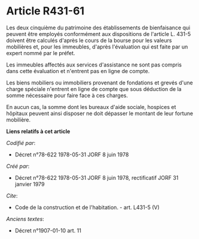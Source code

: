# Article R431-61

Les deux cinquième du patrimoine des établissements de bienfaisance qui peuvent être employés conformément aux dispositions
de l'article L. 431-5 doivent être calculés d'après le cours de la bourse pour les valeurs mobilières et, pour les immeubles,
d'après l'évaluation qui est faite par un expert nommé par le préfet. 

Les immeubles affectés aux services d'assistance ne sont pas compris dans cette évaluation et n'entrent pas en ligne de
compte. 

Les biens mobiliers ou immobiliers provenant de fondations et grevés d'une charge spéciale n'entrent en ligne de compte que
sous déduction de la somme nécessaire pour faire face à ces charges. 

En aucun cas, la somme dont les bureaux d'aide sociale, hospices et hôpitaux peuvent ainsi disposer ne doit dépasser le
montant de leur fortune mobilière.

**Liens relatifs à cet article**

_Codifié par_:

  - Décret n°78-622 1978-05-31 JORF 8 juin 1978

_Créé par_:

  - Décret n°78-622 1978-05-31 JORF 8 juin 1978, rectificatif JORF 31 janvier 1979

_Cite_:

  - Code de la construction et de l'habitation. - art. L431-5 (V)

_Anciens textes_:

  - Décret n°1907-01-10 art. 11
